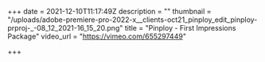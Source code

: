 +++
date = 2021-12-10T11:17:49Z
description = ""
thumbnail = "/uploads/adobe-premiere-pro-2022-x__clients-oct21_pinploy_edit_pinploy-prproj-_-08_12_2021-16_15_20.png"
title = "Pinploy - First Impressions Package"
video_url = "https://vimeo.com/655297449"

+++
